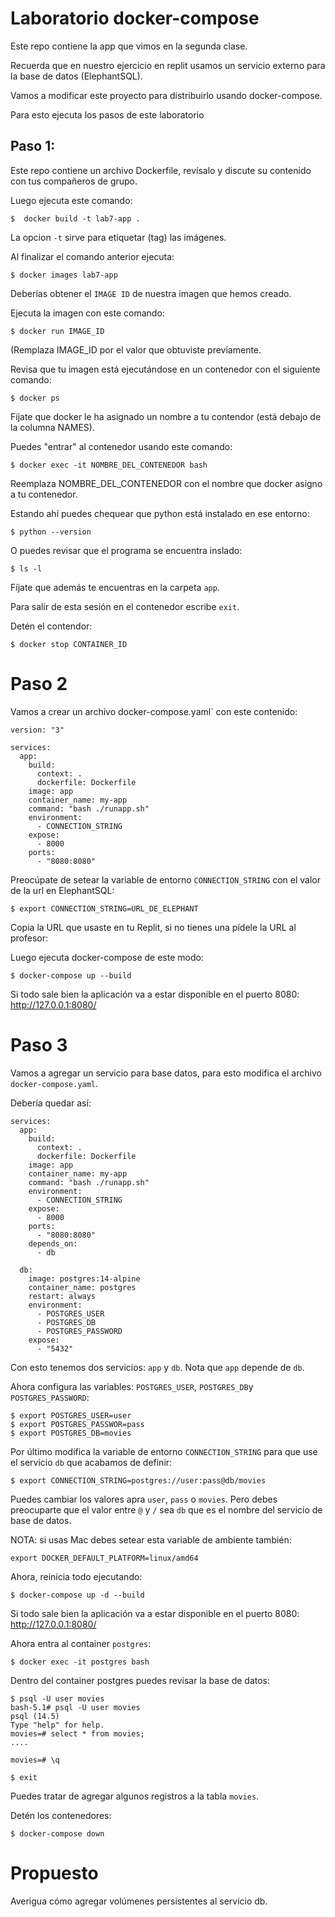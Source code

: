 # Laboratorio docker-compose

Este repo contiene la app que vimos en la segunda clase.

Recuerda que en nuestro ejercicio en replit usamos un servicio externo para la base de datos (ElephantSQL).

Vamos a modificar este proyecto para distribuirlo usando docker-compose.

Para esto ejecuta los pasos de este laboratorio

## Paso 1:

Este repo contiene un archivo Dockerfile, revísalo y discute su contenido con tus compañeros de grupo.

Luego ejecuta este comando:

```
$  docker build -t lab7-app .
```


La opcion `-t` sirve para etiquetar (tag) las imágenes.

Al finalizar el comando anterior ejecuta:

```
$ docker images lab7-app
```

Deberías obtener el `IMAGE ID` de nuestra imagen que hemos creado.


Ejecuta la imagen con este comando:


    $ docker run IMAGE_ID
    
(Remplaza IMAGE_ID por el valor que obtuviste previamente.

Revisa que tu imagen está ejecutándose en un contenedor con el siguiente comando:

    $ docker ps
    
Fíjate que docker le ha asignado un nombre a tu contendor (está debajo de la columna NAMES).

Puedes "entrar" al contenedor usando este comando:

    $ docker exec -it NOMBRE_DEL_CONTENEDOR bash
    
Reemplaza NOMBRE_DEL_CONTENEDOR con el nombre que docker asigno a tu contenedor.

Estando ahí puedes chequear que python está instalado en ese entorno:

    $ python --version
    
O puedes revisar que el programa se encuentra inslado:

    $ ls -l
    
Fíjate que además te encuentras en la carpeta `app`. 


Para salir de esta sesión en el contenedor escribe `exit`.

Detén el contendor:

    $ docker stop CONTAINER_ID
    
    
# Paso 2
    
Vamos a crear un archivo docker-compose.yaml` con este contenido:

```
version: "3"

services:
  app:
    build:
      context: .
      dockerfile: Dockerfile
    image: app
    container_name: my-app
    command: "bash ./runapp.sh"
    environment:
      - CONNECTION_STRING
    expose:
      - 8000
    ports:
      - "8080:8080"
```

Preocúpate de setear la variable de entorno `CONNECTION_STRING` con el valor de la url en ElephantSQL:

    $ export CONNECTION_STRING=URL_DE_ELEPHANT
    
Copia la URL que usaste en tu Replit, si no tienes una pídele la URL al profesor:

Luego ejecuta docker-compose de este modo:

    $ docker-compose up --build
    
Si todo sale bien la aplicación va a estar disponible en el puerto 8080: http://127.0.0.1:8080/

# Paso 3

Vamos a agregar un servicio para base datos, para esto modifica el archivo `docker-compose.yaml`.

Debería quedar así:

```
services:
  app:
    build:
      context: .
      dockerfile: Dockerfile
    image: app
    container_name: my-app
    command: "bash ./runapp.sh"
    environment:
      - CONNECTION_STRING
    expose:
      - 8000
    ports:
      - "8080:8080"
    depends_on:
      - db

  db:
    image: postgres:14-alpine
    container_name: postgres
    restart: always
    environment:
      - POSTGRES_USER
      - POSTGRES_DB
      - POSTGRES_PASSWORD
    expose:
      - "5432"
```

Con esto tenemos dos servicios: `app` y `db`. Nota que `app` depende de `db`.

Ahora configura las variables: `POSTGRES_USER`, `POSTGRES_DB`y `POSTGRES_PASSWORD`:

    $ export POSTGRES_USER=user
    $ export POSTGRES_PASSWOR=pass
    $ export POSTGRES_DB=movies
    
Por último modifica la variable de entorno `CONNECTION_STRING` para que use el servicio `db` que acabamos de definir:

    $ export CONNECTION_STRING=postgres://user:pass@db/movies
    

Puedes cambiar los valores apra `user`, `pass` o `movies`. Pero debes preocuparte que el valor entre `@` y `/` sea `db` que es el nombre del servicio de base de datos.

NOTA: si usas Mac debes setear esta variable de ambiente también:

    export DOCKER_DEFAULT_PLATFORM=linux/amd64
    
Ahora, reinicia todo ejecutando:

    $ docker-compose up -d --build
    
Si todo sale bien la aplicación va a estar disponible en el puerto 8080: http://127.0.0.1:8080/

Ahora entra al container `postgres`:

    $ docker exec -it postgres bash
    
Dentro del container postgres puedes revisar la base de datos:

    $ psql -U user movies
    bash-5.1# psql -U user movies
    psql (14.5)
    Type "help" for help.
    movies=# select * from movies;
    ....
    
    movies=# \q
    
    $ exit
    
Puedes tratar de agregar algunos registros a la tabla `movies`.

Detén los contenedores:

    $ docker-compose down
    

# Propuesto

Averigua cómo agregar volúmenes persistentes al servicio db.



